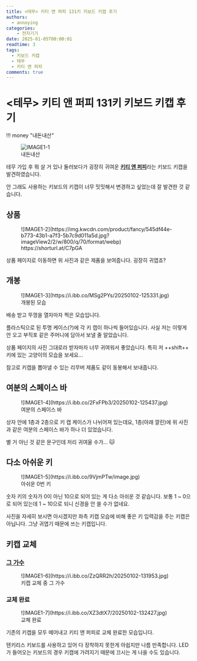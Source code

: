 ```yaml
---
title: <테무> 키티 앤 퍼피 131키 키보드 키캡 후기
authors:
  - annoying
categories:
    - 전자기기
date: 2025-01-05T00:00:01
readtime: 3
tags:
  - 키보드 키캡
  - 테무
  - 키티 앤 퍼피
comments: true
---
```


<!-- more -->

# <테무> 키티 앤 퍼피 131키 키보드 키캡 후기
!!! money "내돈내산"
    <figure markdown="span">
        ![IMAGE1-1](https://i.ibb.co/jRjLcsY/image.png)
        <figcaption>내돈내산</figcaption>
    </figure>

테무 가입 후 뭐 살 거 있나 둘러보다가 굉장히 귀여운 [**키티 앤 퍼피**](https://shorturl.at/C7pGA "키티 앤 퍼피")라는 키보드 키캡을 발견하였습니다.

안 그래도 사용하는 키보드의 키캡이 너무 밋밋해서 변경하고 싶었는데 잘 발견한 것 같습니다.

## 상품
<figure markdown="span">
    ![IMAGE1-2](https://img.kwcdn.com/product/fancy/545df44e-b773-43b1-a7f3-5b7c9d011a5d.jpg?imageView2/2/w/800/q/70/format/webp)
    <figcaption>https://shorturl.at/C7pGA</figcaption>
</figure>

상품 페이지로 이동하면 위 사진과 같은 제품을 보여줍니다. 굉장히 귀엽죠?

## 개봉
<figure markdown="span">
    ![IMAGE1-3](https://i.ibb.co/MSg2PYs/20250102-125331.jpg)
    <figcaption>개봉된 모습</figcaption>
</figure>

배송 받고 뚜껑을 열자마자 찍은 모습입니다.

플라스틱으로 된 투명 케이스(?)에 각 키 캡이 하나씩 들어있습니다. 사실 저는 이렇게 안 오고 부직포 같은 주머니에 담아서 보낼 줄 알았습니다.

상품 페이지의 사진 그대로라 받자마자 너무 귀여워서 좋았습니다. 특히 저 ++shift++ 키에 있는 고양이의 모습을 보세요...

참고로 키캡을 뽑아낼 수 있는 리무버 제품도 같이 동봉해서 보내줍니다.

## 여분의 스페이스 바
<figure markdown="span">
    ![IMAGE1-4](https://i.ibb.co/2FxFPb3/20250102-125437.jpg)
    <figcaption>여분의 스페이스 바</figcaption>
</figure>

상자 안에 1층과 2층으로 키 캡 케이스가 나뉘어져 있는데요, 1층(아래 깔린)에 위 사진과 같은 여분의 스페이스 바가 하나 더 있었습니다.

별 거 아닌 것 같은 문구인데 저리 귀여울 수가... :cat:

## 다소 아쉬운 키
<figure markdown="span">
    ![IMAGE1-5](https://i.ibb.co/9VjmPTw/image.jpg)
    <figcaption>아쉬운 0번 키</figcaption>
</figure>

숫자 키의 숫자가 0이 아닌 10으로 되어 있는 게 다소 아쉬운 것 같습니다. 보통 1 ~ 0으로 되어 있는데 1 ~ 10으로 되니 신경을 안 쓸 수가 없네요.

사진을 자세히 보시면 아시겠지만 좌측 키캡 모습에 비해 좋은 키 입력감을 주는 키캡은 아닙니다. 그냥 귀엽기 때문에 쓰는 키캡입니다.

## 키캡 교체
### [그 가수](https://namu.wiki/w/QWER "QWER")
<figure markdown="span">
    ![IMAGE1-6](https://i.ibb.co/ZzQRR2h/20250102-131953.jpg)
    <figcaption>키캡 교체 중 그 가수</figcaption>
</figure>

### 교체 완료
<figure markdown="span">
    ![IMAGE1-7](https://i.ibb.co/XZ3dtX7/20250102-132427.jpg)
    <figcaption>교체 완료</figcaption>
</figure>

기존의 키캡을 모두 떼어내고 키티 앤 퍼피로 교체 완료한 모습입니다.

텐키리스 키보드를 사용하고 있어 다 장착하지 못한게 아쉽지만 나름 만족합니다. LED가 들어오는 키보드의 경우 키캡에 가려지기 때문에 끄시는 게 나을 수도 있습니다.